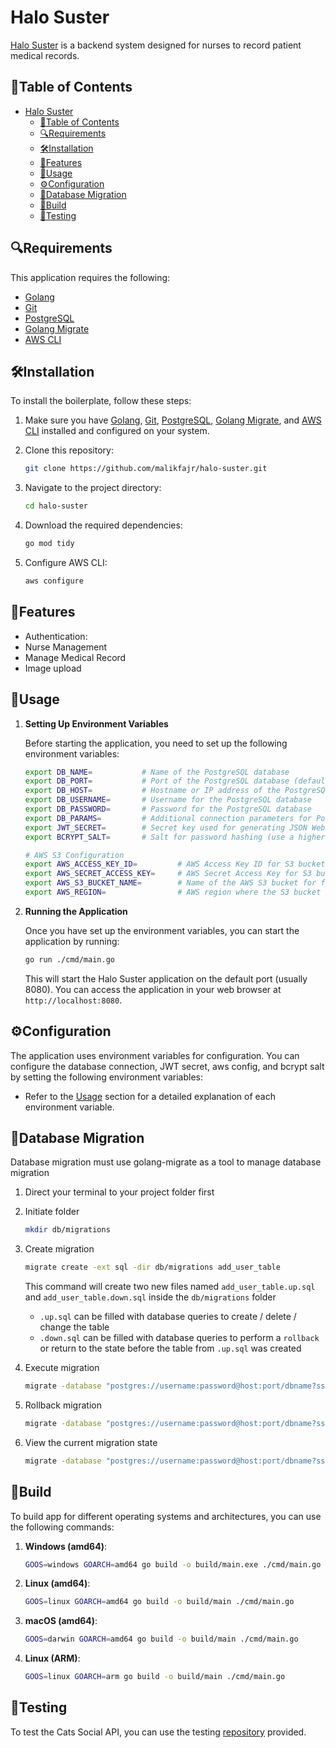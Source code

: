 # Halo Suster

[Halo Suster](https://openidea-projectsprint.notion.site/HaloSuster-be1866776fe84c2d8d9eac08ce09b7a5) is a backend system designed for nurses to record patient medical records.

## 📜Table of Contents

- [Halo Suster](#halo-suster)
  - [📜Table of Contents](#table-of-contents)
  - [🔍Requirements](#requirements)
  - [🛠️Installation](#installation)
  - [🌟Features](#features)
  - [🚀Usage](#usage)
  - [⚙️Configuration](#configuration)
  - [💾Database Migration](#database-migration)
  - [🔨Build](#build)
  - [🧪Testing](#testing)

## 🔍Requirements

This application requires the following:

- [Golang](https://golang.org/dl/)
- [Git](https://git-scm.com/)
- [PostgreSQL](https://www.postgresql.org/)
- [Golang Migrate](https://github.com/golang-migrate/migrate)
- [AWS CLI](https://aws.amazon.com/cli/)

## 🛠️Installation

To install the boilerplate, follow these steps:

1. Make sure you have [Golang](https://golang.org/dl/), [Git](https://git-scm.com/), [PostgreSQL](https://www.postgresql.org/), [Golang Migrate](https://github.com/golang-migrate/migrate), and [AWS CLI](https://aws.amazon.com/cli/) installed and configured on your system.

2. Clone this repository:

   ```bash
   git clone https://github.com/malikfajr/halo-suster.git
   ```

3. Navigate to the project directory:

   ```bash
   cd halo-suster
   ```

4. Download the required dependencies:

   ```bash
   go mod tidy
   ```

5. Configure AWS CLI:

   ```bash
   aws configure
   ```

## 🌟Features

- Authentication:
- Nurse Management
- Manage Medical Record
- Image upload

  
## 🚀Usage

1. **Setting Up Environment Variables**

   Before starting the application, you need to set up the following environment variables:

   ```bash
   export DB_NAME=           # Name of the PostgreSQL database
   export DB_PORT=           # Port of the PostgreSQL database (default: 5432)
   export DB_HOST=           # Hostname or IP address of the PostgreSQL server
   export DB_USERNAME=       # Username for the PostgreSQL database
   export DB_PASSWORD=       # Password for the PostgreSQL database
   export DB_PARAMS=         # Additional connection parameters for PostgreSQL (e.g., sslmode=disable)
   export JWT_SECRET=        # Secret key used for generating JSON Web Tokens (JWT)
   export BCRYPT_SALT=       # Salt for password hashing (use a higher value than 8 in production!)
   
   # AWS S3 Configuration
   export AWS_ACCESS_KEY_ID=         # AWS Access Key ID for S3 bucket access
   export AWS_SECRET_ACCESS_KEY=     # AWS Secret Access Key for S3 bucket access
   export AWS_S3_BUCKET_NAME=        # Name of the AWS S3 bucket for file storage
   export AWS_REGION=                # AWS region where the S3 bucket is located
   ```


2. **Running the Application**

   Once you have set up the environment variables, you can start the application by running:

   ```bash
   go run ./cmd/main.go
   ```

   This will start the Halo Suster application on the default port (usually 8080). You can access the application in your web browser at `http://localhost:8080`.

## ⚙️Configuration

The application uses environment variables for configuration. You can configure the database connection, JWT secret, aws config, and bcrypt salt by setting the following environment variables:

- Refer to the [Usage](#usage) section for a detailed explanation of each environment variable.

## 💾Database Migration

Database migration must use golang-migrate as a tool to manage database migration

1. Direct your terminal to your project folder first

2. Initiate folder

   ```bash
   mkdir db/migrations
   ```

3. Create migration

   ```bash
   migrate create -ext sql -dir db/migrations add_user_table
   ```

   This command will create two new files named `add_user_table.up.sql` and `add_user_table.down.sql` inside the `db/migrations` folder

   - `.up.sql` can be filled with database queries to create / delete / change the table
   - `.down.sql` can be filled with database queries to perform a `rollback` or return to the state before the table from `.up.sql` was created

4. Execute migration

   ```bash
   migrate -database "postgres://username:password@host:port/dbname?sslmode=disable" -path db/migrations up
   ```

5. Rollback migration

   ```bash
   migrate -database "postgres://username:password@host:port/dbname?sslmode=disable" -path db/migrations down
   ```

6. View the current migration state

   ```bash
   migrate -database "postgres://username:password@host:port/dbname?sslmode=disable" version 
   ```

## 🔨Build

To build app for different operating systems and architectures, you can use the following commands:

1. **Windows (amd64)**:

    ```bash
    GOOS=windows GOARCH=amd64 go build -o build/main.exe ./cmd/main.go
    ```

2. **Linux (amd64)**:

    ```bash
    GOOS=linux GOARCH=amd64 go build -o build/main ./cmd/main.go
    ```

3. **macOS (amd64)**:

    ```bash
    GOOS=darwin GOARCH=amd64 go build -o build/main ./cmd/main.go
    ```

4. **Linux (ARM)**:
    ```bash
    GOOS=linux GOARCH=arm go build -o build/main ./cmd/main.go
    ```

## 🧪Testing

To test the Cats Social API, you can use the testing [repository](https://github.com/nandanugg/HaloSusterTestCasesPSW3B2) provided.
